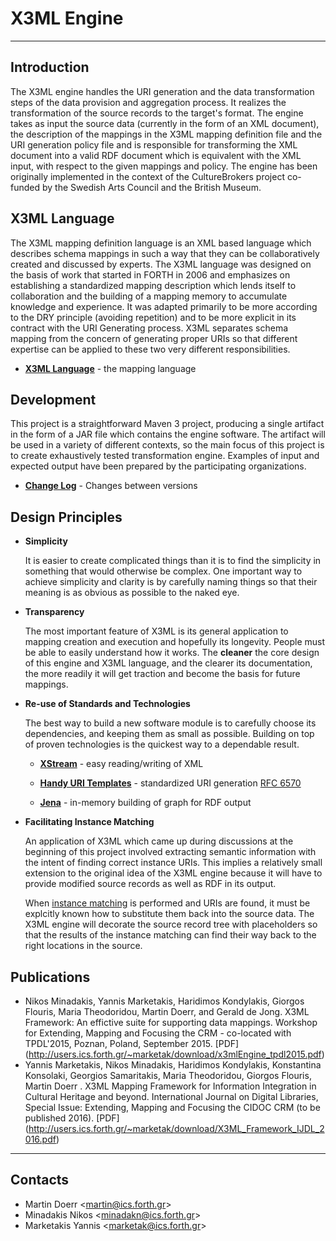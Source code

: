 # X3ML Engine
---
## Introduction

The X3ML engine handles the URI generation and the data transformation steps of the data provision and aggregation process. It realizes the transformation of the source records to the target's format. The engine takes as input the source data (currently in the form of an XML document), the description of the mappings in the X3ML mapping definition file and the URI generation policy file and is responsible for transforming the XML document into a valid RDF document which is equivalent with the XML input, with respect to the given mappings and policy. The engine has been originally implemented in the context of the CultureBrokers project co-funded by the Swedish Arts Council and the British Museum.

## X3ML Language

The X3ML mapping definition language is an XML based language which describes schema mappings in such a way that they can be collaboratively created and discussed by experts. The X3ML language was designed on the basis of work that started in FORTH in 2006 and emphasizes on establishing a standardized mapping description which lends itself to collaboration and the building of a mapping memory to accumulate knowledge and experience. It was adapted primarily to be more according to the DRY principle (avoiding repetition) and to be more explicit in its contract with the URI Generating process. X3ML separates schema mapping from the concern of generating proper URIs so that different expertise can be applied to these two very different responsibilities.

* **[X3ML Language](https://github.com/delving/x3ml/blob/master/docs/x3ml-language.md)** - the mapping language

## Development

This project is a straightforward Maven 3 project, producing a single artifact in the form of a JAR file which contains the engine software.  The artifact will be used in a variety of different contexts, so the main focus of this project is to create exhaustively tested transformation engine.  Examples of input and expected output have been prepared by the participating organizations.

* **[Change Log](https://github.com/delving/x3ml/blob/master/docs/change-log.md)** - Changes between versions


## Design Principles

* **Simplicity**

	It is easier to create complicated things than it is to find the simplicity in something that would otherwise be complex.  One important way to achieve simplicity and clarity is by carefully naming things so that their meaning is as obvious as possible to the naked eye.
	
* **Transparency**

	The most important feature of X3ML is its general application to mapping creation and execution and hopefully its longevity.  People must be able to easily understand how it works.  The **cleaner** the core design of this engine and X3ML language, and the clearer its documentation, the more readily it will get traction and become the basis for future mappings.

* **Re-use of Standards and Technologies**

	The best way to build a new software module is to carefully choose its dependencies, and keeping them as small as possible.  Building on top of proven technologies is the quickest way to a dependable result.

	* **[XStream](http://xstream.codehaus.org/)** - easy reading/writing of XML 
	
	* **[Handy URI Templates](https://github.com/damnhandy/Handy-URI-Templates)** - standardized URI generation [RFC 6570](http://tools.ietf.org/html/rfc6570)
	
	* **[Jena](https://jena.apache.org/)** - in-memory building of graph for RDF output

* **Facilitating Instance Matching**

	An application of X3ML which came up during discussions at the beginning of this project involved extracting semantic information with the intent of finding correct instance URIs.  This implies a relatively small extension to the original idea of the X3ML engine because it will have to provide modified source records as well as RDF in its output.
	
	When [instance matching](http://prezi.com/povcuuboyyg5/culture-brokers-enrichment/) is performed and URIs are found, it must be explcitly known how to substitute them back into the source data.  The X3ML engine will decorate the source record tree with placeholders so that the results of the instance matching can find their way back to the right locations in the source.


## Publications

* 	Nikos Minadakis, Yannis Marketakis, Haridimos Kondylakis, Giorgos Flouris, Maria Theodoridou, Martin Doerr, and Gerald de Jong. X3ML Framework: An effictive suite for supporting data mappings. Workshop for Extending, Mapping and Focusing the CRM - co-located with TPDL'2015, Poznan, Poland, September 2015. [PDF] (http://users.ics.forth.gr/~marketak/download/x3mlEngine_tpdl2015.pdf)
* 	Yannis Marketakis, Nikos Minadakis, Haridimos Kondylakis, Konstantina Konsolaki, Georgios Samaritakis, Maria Theodoridou, Giorgos Flouris, Martin Doerr . X3ML Mapping Framework for Information Integration in Cultural Heritage and beyond. International Journal on Digital Libraries, Special Issue: Extending, Mapping and Focusing the CIDOC CRM (to be published 2016). [PDF] (http://users.ics.forth.gr/~marketak/download/X3ML_Framework_IJDL_2016.pdf)	

---

## Contacts

* Martin Doerr &lt;martin@ics.forth.gr&gt;
* Minadakis Nikos &lt;minadakn@ics.forth.gr&gt;
* Marketakis Yannis &lt;marketak@ics.forth.gr&gt;
